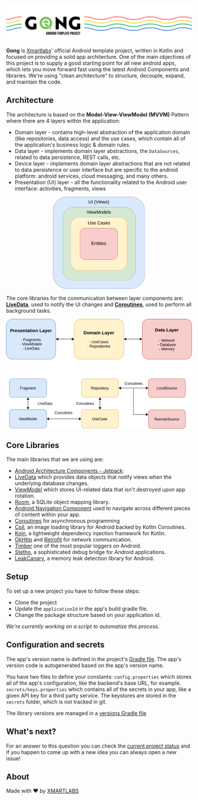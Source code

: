 <p align="center">
  <img src="/images/banner.png">
</p>

**Gong** is [Xmartlabs](https://xmartlabs.com/)' official Android template project, written in Kotlin and focused on providing a solid app architecture.
One of the main objectives of this project is to supply a good starting point for all new android apps, which lets you move forward fast using the latest Android Components and libraries.
We're using "clean architecture" to structure, decouple, expand, and maintain the code.

## Architecture
The architecture is based on the **Model-View-ViewModel (MVVM)** Pattern where there are 4 layers within the application:
- Domain layer - contains high-level abstraction of the application domain (like repositories, data access) and the use cases, which contain all of the application's business logic & domain rules.
- Data layer - implements domain layer abstractions, the `DataSources`, related to data persistence, REST calls, etc. 
- Device layer - implements domain layer abstractions that are not related to data persistence or user interface but are specific to the android platform: android services, cloud messaging, and many others.
- Presentation (UI) layer - all the functionality related to the Android user interface: activities, fragments, views

<p align="center">
  <img height="250" src="/images/arch.png" >
</p>

The core libraries for the communication between layer components are: [**LiveData**](https://developer.android.com/topic/libraries/architecture/livedata), used to notify the UI changes and [**Coroutines**](https://kotlinlang.org/docs/reference/coroutines-overview.html), used to perform all background tasks.

<p align="center">
  <img src="/images/layers.png">
</p>

## Core Libraries
The main libraries that we are using are:
- [Android Architecture Components - Jetpack](https://developer.android.com/topic/libraries/architecture):
 - [LiveData](https://developer.android.com/topic/libraries/architecture/livedata) which provides data objects that notify views when the underlying database changes.
 - [ViewModel](https://developer.android.com/topic/libraries/architecture/viewmodel) which stores UI-related data that isn't destroyed upon app rotation.
 - [Room](https://developer.android.com/topic/libraries/architecture/room), a SQLite object mapping library.
 - [Android Navigation Component](https://developer.android.com/guide/navigation) used to navigate across different pieces of content within your app.
- [Coroutines](https://kotlinlang.org/docs/reference/coroutines-overview.html) for asynchronous programming
- [Coil](https://coil-kt.github.io/coil/), an image loading library for Android backed by Kotlin Coroutines.
- [Koin](https://insert-koin.io/), a lightweight dependency injection framework for Kotlin.
- [OkHttp](https://square.github.io/okhttp/) and [Retrofit](https://square.github.io/retrofit/) for network communication.
- [Timber](https://github.com/JakeWharton/timber) one of the most popular loggers on Android.
- [Stetho](http://facebook.github.io/stetho/), a sophisticated debug bridge for Android applications.
- [LeakCanary](https://square.github.io/leakcanary/), a memory leak detection library for Android.

## Setup
To set up a new project you have to follow these steps:
- Clone the project
- Update the `applicationId` in the app's build gradle file.
- Change the package structure based on your application id.

_We're currently working on a script to automatize this process._

## Configuration and secrets
The app's version name is defined in the project's [Gradle file](/build.gradle). 
The app's version code is autogenerated based on the app's version name.

You have two files to define your constants:
`config.properties` which stores all of the app's configuration, like the backend's base URL, for example.
`secrets/keys.properties` which contains all of the secrets in your app, like a given API key for a third party service.
The keystores are stored in the `secrets` folder, which is not tracked in git.

The library versions are managed in a [versions Gradle file](https://github.com/xmartlabs/GongAndroidBaseProject/blob/master/versions.gradle)

## What's next?
For an answer to this question you can check the [current project status](https://github.com/xmartlabs/GongAndroidBaseProject/projects/1) and if you happen to come up with a new idea you can always open a new issue!

## About
Made with ❤️ by [XMARTLABS](http://xmartlabs.com)
